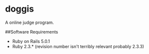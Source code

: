 # doggis
A online judge program.

##Software Requirements

* Ruby on Rails 5.0.1
* Ruby 2.3.\* (revision number isn't terribly relevant probably 2.3.3)
